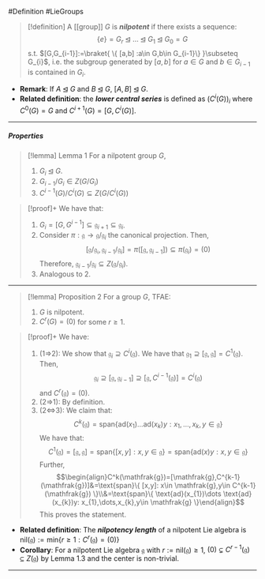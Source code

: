 #Definition #LieGroups 

> [!definition]
> A [[group]] $G$ is ***nilpotent*** if there exists a sequence: $$\{ e \}=G_{r}\unlhd \dots\unlhd G_{1}\unlhd G_{0}=G$$s.t. $[G,G_{i-1}]:=\braket{ \{ [a,b] :a\in G,b\in G_{i-1}\}  }\subseteq G_{i}$, i.e. the subgroup generated by $[a,b]$ for $a\in G$ and $b\in G_{i-1}$ is contained in $G_{i}$. 
- **Remark**: If $A\unlhd G$ and $B\unlhd G$, $[A,B]\unlhd G$.
- **Related definition**: the ***lower central series*** is defined as $(C^i(G))_{i}$ where $C^0(G)=G$ and $C^{i+1}(G)=[G,C^i(G)]$.
---
##### Properties
> [!lemma] Lemma 1
> For a nilpotent group $G$,
> 1. $G_{i}\unlhd G$.
> 2. $G_{i-1} / G_{i}\in Z(G / G_{i})$
> 3. $C^{i-1}(G) / C^{i}(G)\subseteq Z(G / C^i(G))$

> [!proof]+
> We have that:
> 1. $G_{i}=[G,G^{i-1}]\subseteq \mathfrak{g}_{i+1}\subseteq \mathfrak{g}_{i}$. 
> 2. Consider $\pi:\mathfrak{g}\to \mathfrak{g} / \mathfrak{g}_{i}$ the canonical projection. Then, $$[\mathfrak{g / \mathfrak{g}_{i}},\mathfrak{g}_{i-1}/ \mathfrak{g}_{i}]=\pi([\mathfrak{g} , \mathfrak{g}_{i-1}])\subseteq \pi(\mathfrak{g}_{i})=(0)$$Therefore, $\mathfrak{g}_{i-1} / \mathfrak{g}_{i}\subseteq Z(\mathfrak{g} / \mathfrak{g}_{i})$.
> 3. Analogous to 2.
---
> [!lemma] Proposition 2
> For a group $G$, TFAE:
> 1. $G$ is nilpotent.
> 2. $C^r(G)=(0)$ for some $r\geq 1$.


> [!proof]+
> We have:
> 1. (1=>2): We show that $\mathfrak{g}_{i}\supseteq C^i(\mathfrak{g})$. We have that $\mathfrak{g}_{1}\supseteq[\mathfrak{g},\mathfrak{g}]=C^1(\mathfrak{g})$. Then, $$\mathfrak{g}_{i}\supseteq[\mathfrak{g},\mathfrak{g}_{i-1}]\supseteq[\mathfrak{g},C^{i-1}(\mathfrak{g})]=C^i(\mathfrak{g})$$and $C^r(\mathfrak{g})=(0)$. 
> 2. (2=>1): By definition.
> 3. (2<=>3): We claim that: $$C^k(\mathfrak{g})=\text{span}\{ \text{ad}(x_{1})\dots \text{ad}(x_{k})y: x_{1},\dots,x_{k},y\in \mathfrak{g} \}$$We have that: $$C^1(\mathfrak{g})=[\mathfrak{g},\mathfrak{g}]=\text{span}\{ [x,y]: x,y\in \mathfrak{g} \}=\text{span}\{\text{ad}(x)y: x,y\in \mathfrak{g} \}$$Further, $$\begin{align}C^k(\mathfrak{g})=[\mathfrak{g},C^{k-1}(\mathfrak{g})]&=\text{span}\{ [x,y]: x\in \mathfrak{g},y\in C^{k-1}(\mathfrak{g}) \}\\&=\text{span}\{ \text{ad}(x_{1})\dots \text{ad}(x_{k})y: x_{1},\dots,x_{k},y\in \mathfrak{g} \}\end{align}$$This proves the statement.
- **Related definition**: The ***nilpotency length*** of a nilpotent Lie algebra is $\text{nil}(\mathfrak{g}):=\text{min}\{ r\geq 1 :C^r(\mathfrak{g})=(0)\}$
- **Corollary**: For a nilpotent Lie algebra $\mathfrak{g}$ with $r:=\text{nil}(\mathfrak{g})\geq 1$, $(0)\subsetneq C^{r-1}(\mathfrak{g})\subseteq Z(\mathfrak{g})$ by Lemma 1.3 and the center is non-trivial.
---